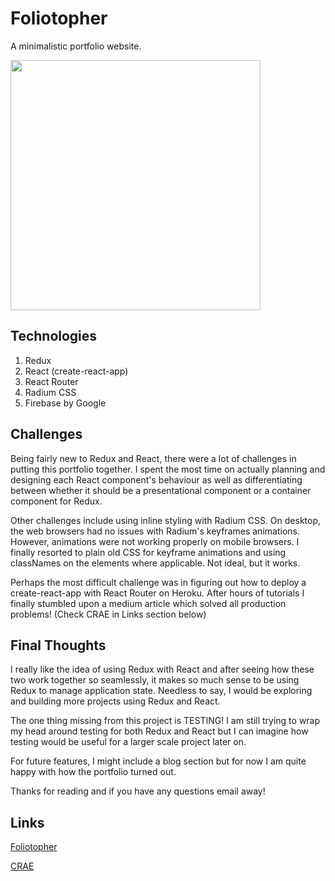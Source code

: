 # Foliotopher

A minimalistic portfolio website.

<img src="https://firebasestorage.googleapis.com/v0/b/foliotopher.appspot.com/o/folio.jpg?alt=media&token=c87aad39-8a69-4b27-8a6e-f619de8dfc9c" width="400">

## Technologies

1. Redux
2. React (create-react-app)
3. React Router
4. Radium CSS
5. Firebase by Google

## Challenges

Being fairly new to Redux and React, there were a lot of challenges in putting this portfolio together. I spent the most time on actually planning and designing each React component's behaviour as well as differentiating between whether it should be a presentational component or a container component for Redux. 

Other challenges include using inline styling with Radium CSS. On desktop, the web browsers had no issues with Radium's keyframes animations. However, animations were not working properly on mobile browsers. I finally resorted to plain old CSS for keyframe animations and using classNames on the elements where applicable. Not ideal, but it works.

Perhaps the most difficult challenge was in figuring out how to deploy a create-react-app with React Router on Heroku. After hours of tutorials I finally stumbled upon a medium article which solved all production problems! (Check CRAE in Links section below)

## Final Thoughts

I really like the idea of using Redux with React and after seeing how these two work together so seamlessly, it makes so much sense to be using Redux to manage application state. Needless to say, I would be exploring and building more projects using Redux and React.

The one thing missing from this project is TESTING! I am still trying to wrap my head around testing for both Redux and React but I can imagine how testing would be useful for a larger scale project later on.

For future features, I might include a blog section but for now I am quite happy with how the portfolio turned out.

Thanks for reading and if you have any questions email away!

## Links

[Foliotopher](https://hanernlee.io)

[CRAE](https://originmaster.com/running-create-react-app-and-express-crae-on-heroku-c39a39fe7851)